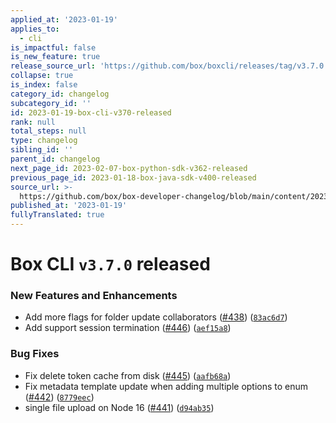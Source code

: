 ```yaml
---
applied_at: '2023-01-19'
applies_to:
  - cli
is_impactful: false
is_new_feature: true
release_source_url: 'https://github.com/box/boxcli/releases/tag/v3.7.0'
collapse: true
is_index: false
category_id: changelog
subcategory_id: ''
id: 2023-01-19-box-cli-v370-released
rank: null
total_steps: null
type: changelog
sibling_id: ''
parent_id: changelog
next_page_id: 2023-02-07-box-python-sdk-v362-released
previous_page_id: 2023-01-18-box-java-sdk-v400-released
source_url: >-
  https://github.com/box/box-developer-changelog/blob/main/content/2023/01-19-box-cli-v370-released.md
published_at: '2023-01-19'
fullyTranslated: true
---
```

# Box CLI `v3.7.0` released

### New Features and Enhancements

* Add more flags for folder update collaborators ([#438][1]) ([`83ac6d7`][2])
* Add support session termination ([#446][3]) ([`aef15a8`][4])

### Bug Fixes

* Fix delete token cache from disk ([#445][5]) ([`aafb68a`][6])
* Fix metadata template update when adding multiple options to enum ([#442][7]) ([`8779eec`][8])
* single file upload on Node 16 ([#441][9]) ([`d94ab35`][10])

[1]: https://github.com/box/boxcli/issues/438

[2]: https://github.com/box/boxcli/commit/83ac6d7c8eeb7f3dc8562c8132cade4f5af80ee1

[3]: https://github.com/box/boxcli/issues/446

[4]: https://github.com/box/boxcli/commit/aef15a8d2c7ee904db320d879deb6ebf0f934d22

[5]: https://github.com/box/boxcli/issues/445

[6]: https://github.com/box/boxcli/commit/aafb68ae38a8280bd97cf978042a8df5b71b2f52

[7]: https://github.com/box/boxcli/issues/442

[8]: https://github.com/box/boxcli/commit/8779eecf24bda5b093bc891f5097879e1876b601

[9]: https://github.com/box/boxcli/issues/441

[10]: https://github.com/box/boxcli/commit/d94ab35a38938daf4edbbd134774a3809facecbd
